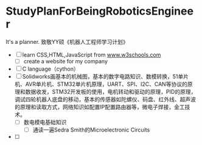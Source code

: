 # StudyPlanForBeingRoboticsEngineer
It's a planner.
致敬YY硕《机器人工程师学习计划》

- [ ] learn CSS,HTML,JavaScript from www.w3schools.com
  - [ ] create a website for my company 
- [ ] C language（cython）
- [ ] Solidworks画基本的机械图，基本的数字电路知识、数模转换，51单片机、AVR单片机、STM32单片机原理，UART、SPI、I2C、CAN等协议的原理和数据收发，STM32开发板的使用，电机转动和驱动的原理，PID的原理，调试四轮机器人底盘的移动，基本的传感器如陀螺仪、码盘、红外线、超声波的原理和读取方式，网络知识如配置IP配置路由器等，微电子焊接，金工技术。
  - [ ] 数电模电基础知识
    - [ ] 通读一遍Sedra Smith的Microelectronic Circuits  
- [ ] 
